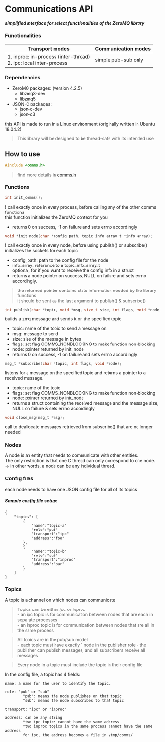# Communications API
##### simplified interface for select functionalities of the ZeroMQ library

### Functionalities

| Transport modes | Communication modes |
| ---- | ---- |
| 1. inproc: in-process (inter-thread) <br>2. ipc: local inter-process | simple pub-sub only|

### Dependencies
+ ZeroMQ packages: (version 4.2.5)
	+ libzmq3-dev
	+ libzmq5
+ JSON-C packages:
	+ json-c-dev
	+ json-c3

this API is made to run in a Linux environment (originally written in Ubuntu 18.04.2)

>This library will be designed to be thread-safe with its intended use

## How to use

```c
#include <comms.h>
```

>find more details in [comms.h](https://github.com/sbroboticsteam/2019-2020-IARRC/blob/julie-comms-api/comms-api/include/comms.h)

### Functions
	
```c
int init_comms();
```
**!** call exactly once in every process, before calling any of the other comms functions<br>
this function initializes the ZeroMQ context for you
+ returns 0 on success, -1 on failure and sets errno accordingly

```c
void *init_node(char *config_path, topic_info_array_t *info_array);
```
 
**!** call exactly once in every node, before using publish() or subscribe()<br>
initializes the sockets for each topic
+ config_path: path to the config file for the node<br>
+ info_array: reference to a topic_info_array_t<br>
optional, for if you want to receive the config info in a struct
+ returns a node pointer on success, NULL on failure and sets errno accordingly.
>the returned pointer contains state information needed by the library functions<br>
>it should be sent as the last argument to publish() & subscribe()

```c
int publish(char *topic, void *msg, size_t size, int flags, void *node);
```
builds a zmq message and sends it on the specified topic
+ topic: name of the topic to send a message on
+ msg: message to send
+ size: size of the message in bytes
+ flags: set flag COMMS_NONBLOCKING to make function non-blocking
+ node: pointer returned by init_node
+ returns 0 on success, -1 on failure and sets errno accordingly
```c
msg_t *subscribe(char *topic, int flags, void *node);
```
listens for a message on the specified topic and returns a pointer to a received
message.
+ topic: name of the topic
+ flags: set flag COMMS_NONBLOCKING to make function non-blocking
+ node: pointer returned by init_node
+ returns a struct containing the received message and the message size, NULL on failure & sets errno accordingly
```c
void close_msg(msg_t *msg);
```
call to deallocate messages retrieved from subscribe() that are no longer needed

### Nodes
	
A node is an entity that needs to communicate with other entities. <br>
The only restriction is that one C thread can only correspond to one node. <br>
-> in other words, a node can be any individual thread.

### Config files

each node needs to have one JSON config file for all of its topics
##### Sample config file setup:
```
{
	"topics": [
		{
			"name":"topic-a"
			"role":"pub"
			"transport":"ipc"
			"address":"foo"
		},
		{
			"name":"topic-b"
			"role":"sub"
			"transport":"inproc"
			"address":"bar"
		}
	]
}
```
### Topics

A topic is a channel on which nodes can communicate
 
>	Topics can be either *ipc* or *inproc*<br>
		- an ipc topic is for communication between nodes that are each in separate processes<br>
		- an inproc topic is for communication between nodes that are all in the same process

>	All topics are in the pub/sub model<br>
		- each topic must have exactly 1 node in the publisher role
		- the publisher can publish messages, and all subscribers receive all messages

> Every node in a topic must include the topic in their config file

In the config file, a topic has 4 fields:

	name: a name for the user to identify the topic. 

	role: "pub" or "sub"
			"pub": means the node publishes on that topic
			"sub": means the node subscribes to that topic

	transport: "ipc" or "inproc"

	address: can be any string
			*two ipc topics cannot have the same address
			*two inproc topics in the same process cannot have the same address
			for ipc, the address becomes a file in /tmp/comms/